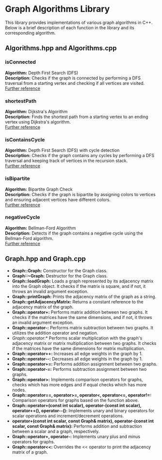 # Graph Algorithms Library

This library provides implementations of various graph algorithms in C++. Below is a brief description of each function in the library and its corresponding algorithm.

## Algorithms.hpp and Algorithms.cpp

### isConnected

**Algorithm:** Depth First Search (DFS)  
**Description:** Checks if the graph is connected by performing a DFS traversal from a starting vertex and checking if all vertices are visited.  
[Further reference](https://en.wikipedia.org/wiki/Depth-first_search)

### shortestPath

**Algorithm:** Dijkstra's Algorithm  
**Description:** Finds the shortest path from a starting vertex to an ending vertex using Dijkstra's algorithm.  
[Further reference](https://en.wikipedia.org/wiki/Dijkstra%27s_algorithm)

### isContainsCycle

**Algorithm:** Depth First Search (DFS) with cycle detection  
**Description:** Checks if the graph contains any cycles by performing a DFS traversal and keeping track of vertices in the recursion stack.  
[Further reference](https://en.wikipedia.org/wiki/Cycle_detection#Depth-First_Search)

### isBipartite

**Algorithm:** Bipartite Graph Check  
**Description:** Checks if the graph is bipartite by assigning colors to vertices and ensuring adjacent vertices have different colors.  
[Further reference](https://en.wikipedia.org/wiki/Bipartite_graph)

### negativeCycle

**Algorithm:** Bellman-Ford Algorithm  
**Description:** Detects if the graph contains a negative cycle using the Bellman-Ford algorithm.  
[Further reference](https://en.wikipedia.org/wiki/Bellman%E2%80%93Ford_algorithm)

## Graph.hpp and Graph.cpp

- **Graph::Graph:** Constructor for the Graph class.
- **Graph::~Graph:** Destructor for the Graph class.
- **Graph::loadGraph:** Loads a graph represented by its adjacency matrix into the Graph object. It checks if the matrix is square, and if not, it throws an invalid argument exception.
- **Graph::printGraph:** Prints the adjacency matrix of the graph as a string.
- **Graph::getAdjacencyMatrix:** Returns a constant reference to the adjacency matrix of the graph.
- **Graph::operator+:** Performs matrix addition between two graphs. It checks if the matrices have the same dimensions, and if not, it throws an invalid argument exception.
- **Graph::operator-:** Performs matrix subtraction between two graphs. It utilizes the addition operator and negation.
- **Graph::operator*:** Performs scalar multiplication with the graph's adjacency matrix or matrix multiplication between two graphs. It checks if the matrices have the same dimensions for matrix multiplication.
- **Graph::operator++:** Increases all edge weights in the graph by 1.
- **Graph::operator--:** Decreases all edge weights in the graph by 1.
- **Graph::operator+=:** Performs addition assignment between two graphs.
- **Graph::operator-=:** Performs subtraction assignment between two graphs.
- **Graph::operator>:** Implements comparison operators for graphs, checks which has more edges and if equal checks which has more nodes.
- **Graph::operator==, operator>=, operator<, operator<=, operator!=:** Comparison operators for graphs based on the function above.
- **Graph::operator+(const int scalar), operator-(const int scalar), operator++(), operator--():** Implements unary and binary operators for scalar operations and increment/decrement operations.
- **operator+(const int scalar, const Graph& matrix), operator-(const int scalar, const Graph& matrix):** Performs addition and subtraction between a scalar and a graph, respectively.
- **Graph::operator+, operator-:** Implements unary plus and minus operators for graphs.
- **Graph::operator<<:** Overrides the << operator to print the adjacency matrix of a graph.
